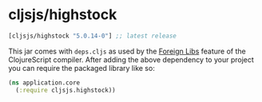 # cljsjs/highstock

[](dependency)
```clojure
[cljsjs/highstock "5.0.14-0"] ;; latest release
```
[](/dependency)

This jar comes with `deps.cljs` as used by the [Foreign Libs][flibs] feature
of the ClojureScript compiler. After adding the above dependency to your project
you can require the packaged library like so:

```clojure
(ns application.core
  (:require cljsjs.highstock))
```

[flibs]: https://github.com/clojure/clojurescript/wiki/Packaging-Foreign-Dependencies
